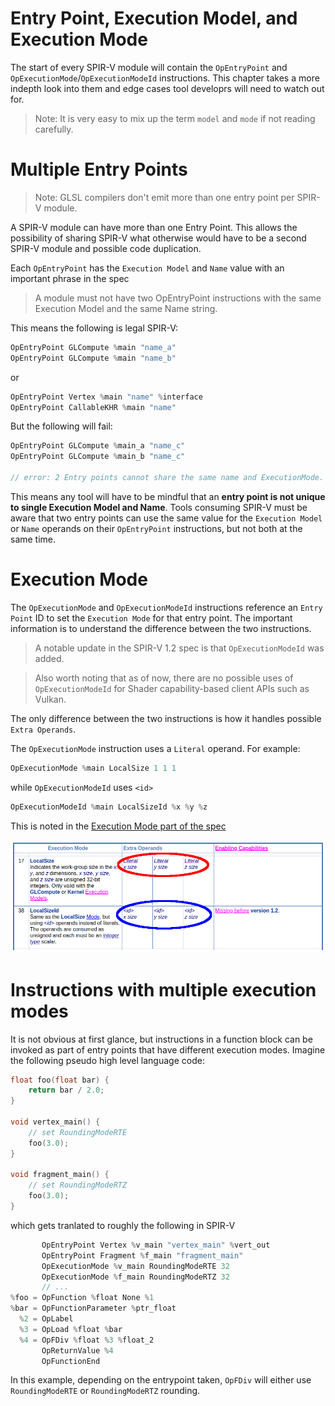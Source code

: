 # Entry Point, Execution Model, and Execution Mode

The start of every SPIR-V module will contain the `OpEntryPoint` and `OpExecutionMode`/`OpExecutionModeId` instructions. This chapter  takes a more indepth look into them and edge cases tool developrs will need to watch out for.

> Note: It is very easy to mix up the term `model` and `mode` if not reading carefully.

# Multiple Entry Points

> Note: GLSL compilers don't emit more than one entry point per SPIR-V module.

A SPIR-V module can have more than one Entry Point. This allows the possibility of sharing SPIR-V what otherwise would have to be a second SPIR-V module and possible code duplication.

Each `OpEntryPoint` has the `Execution Model` and `Name` value with an important phrase in the spec

> A module must not have two OpEntryPoint instructions with the same Execution Model and the same Name string.

This means the following is legal SPIR-V:

```swift
OpEntryPoint GLCompute %main "name_a"
OpEntryPoint GLCompute %main "name_b"
```

or

```swift
OpEntryPoint Vertex %main "name" %interface
OpEntryPoint CallableKHR %main "name"
```

But the following will fail:

```swift
OpEntryPoint GLCompute %main_a "name_c"
OpEntryPoint GLCompute %main_b "name_c"

// error: 2 Entry points cannot share the same name and ExecutionMode.
```

This means any tool will have to be mindful that an **entry point is not unique to single Execution Model and Name**. Tools consuming SPIR-V must be aware that two entry points can use the same value for the `Execution Model` or `Name` operands on their `OpEntryPoint` instructions, but not both at the same time.

# Execution Mode

The `OpExecutionMode` and `OpExecutionModeId` instructions reference an `Entry Point` ID to set the `Execution Mode` for that entry point. The important information is to understand the difference between the two instructions.

> A notable update in the SPIR-V 1.2 spec is that `OpExecutionModeId` was added.

> Also worth noting that as of now, there are no possible uses of `OpExecutionModeId` for Shader capability-based client APIs such as Vulkan.

The only difference between the two instructions is how it handles possible `Extra Operands`.

The `OpExecutionMode` instruction uses a `Literal` operand. For example:

```swift
OpExecutionMode %main LocalSize 1 1 1
```

while `OpExecutionModeId` uses `<id>`

```swift
OpExecutionModeId %main LocalSizeId %x %y %z
```

This is noted in the [Execution Mode part of the spec](https://www.khronos.org/registry/spir-v/specs/unified1/SPIRV.html#Execution_Mode)

![entry_execution_mode_chart.png](../images/entry_execution_mode_chart.png)

# Instructions with multiple execution modes

It is not obvious at first glance, but instructions in a function block can be invoked as part of entry points that have different execution modes. Imagine the following pseudo high level language code:

```c
float foo(float bar) {
    return bar / 2.0;
}

void vertex_main() {
    // set RoundingModeRTE
    foo(3.0);
}

void fragment_main() {
    // set RoundingModeRTZ
    foo(3.0);
}
```

which gets tranlated to roughly the following in SPIR-V

```swift
       OpEntryPoint Vertex %v_main "vertex_main" %vert_out
       OpEntryPoint Fragment %f_main "fragment_main"
       OpExecutionMode %v_main RoundingModeRTE 32
       OpExecutionMode %f_main RoundingModeRTZ 32
       // ...
%foo = OpFunction %float None %1
%bar = OpFunctionParameter %ptr_float
  %2 = OpLabel
  %3 = OpLoad %float %bar
  %4 = OpFDiv %float %3 %float_2
       OpReturnValue %4
       OpFunctionEnd
```

In this example, depending on the entrypoint taken, `OpFDiv` will either use `RoundingModeRTE` or `RoundingModeRTZ` rounding.
